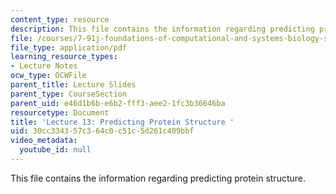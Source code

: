 ```yaml
---
content_type: resource
description: This file contains the information regarding predicting protein structure.
file: /courses/7-91j-foundations-of-computational-and-systems-biology-spring-2014/30cc334357c364c0c51c5d261c409bbf_MIT7_91JS14_Lecture13.pdf
file_type: application/pdf
learning_resource_types:
- Lecture Notes
ocw_type: OCWFile
parent_title: Lecture Slides
parent_type: CourseSection
parent_uid: e46d1b6b-e6b2-fff3-aee2-1fc3b36646ba
resourcetype: Document
title: 'Lecture 13: Predicting Protein Structure '
uid: 30cc3343-57c3-64c0-c51c-5d261c409bbf
video_metadata:
  youtube_id: null
---
```

This file contains the information regarding predicting protein structure.

